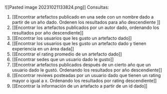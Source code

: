 ![[Pasted image 20231021133824.png]]
Consultas: 
1. [[Encontrar artefactos publicado en una sede con un nombre dado a partir de un año dado. Ordenen los resultados para año descendiente ]]
2. [[Encontrar los artefactos publicados por un autor dado, ordenando los resultados por año descendiente]]
3. [[Encontrar los usuarios que les gusto un artefacto dado]]
4. [[Encontrar los usuarios que les gusto un artefacto dado y tienen experiencia en un área dada]]
6. [[Encontrar el rating promedio de un artefacto dado]]
7. [[Encontrar sedes que un usuario dado le gusto]]
8. [[Encontrar artefactos publicados después de un cierto año que un usuario dado le gustó. Ordenando los resultados por año descendiente]]
9. [[Encontrar reviews posteadas por un usuario dado que tienen un rating mayor o igual a x. Ordenando los resultados por rating descendiente]]
10. [[Encontrar la información de un artefacto a partir de un id dado]]